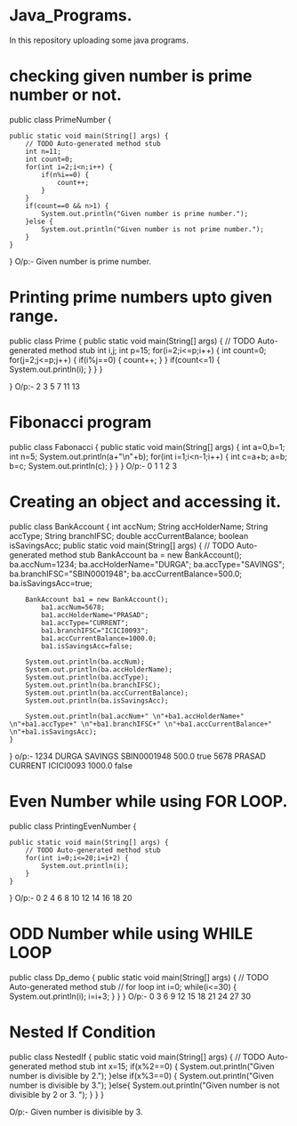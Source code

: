 # Java_Programs.
In this repository uploading some java programs.

# checking given number is prime number or not.


public class PrimeNumber {

	public static void main(String[] args) {
		// TODO Auto-generated method stub
		int n=11;
		int count=0;
		for(int i=2;i<n;i++) {
			if(n%i==0) {
				count++;
			}
		}
		if(count==0 && n>1) {
			System.out.println("Given number is prime number.");
		}else {
			System.out.println("Given number is not prime number.");
		}
	}

}
O/p:-
Given number is prime number.

# Printing prime numbers upto given range.

public class Prime {
	public static void main(String[] args) {
		// TODO Auto-generated method stub
		int i,j;
		int p=15;
		for(i=2;i<=p;i++)
		{
			int count=0;
			for(j=2;j<=p;j++) {
				if(i%j==0) {
					count++;
				}
			}
			if(count<=1) {
			System.out.println(i);
			}
		}
	}

}
O/p:-
2
3
5
7
11
13

# Fibonacci program


public class Fabonacci {
	public static void main(String[] args) {
		int a=0,b=1;
		int n=5;
		System.out.println(a+"\n"+b);
		for(int i=1;i<n-1;i++) {
			int c=a+b;
			a=b;
			b=c;
			System.out.println(c);
		}
	}
}
O/p:-
0
1
1
2
3

# Creating an object and accessing it. 

public class BankAccount {
	int accNum;
	String accHolderName;
	String accType;
	String branchIFSC;
	double accCurrentBalance;
	boolean isSavingsAcc;
	public static void main(String[] args) {
		// TODO Auto-generated method stub
		BankAccount ba = new BankAccount();
			ba.accNum=1234;
			ba.accHolderName="DURGA";
			ba.accType="SAVINGS";
			ba.branchIFSC="SBIN0001948";
			ba.accCurrentBalance=500.0;
			ba.isSavingsAcc=true;
			
		BankAccount ba1 = new BankAccount();
			ba1.accNum=5678;
			ba1.accHolderName="PRASAD";
			ba1.accType="CURRENT";
			ba1.branchIFSC="ICICI0093";
			ba1.accCurrentBalance=1000.0;
			ba1.isSavingsAcc=false;
			
		System.out.println(ba.accNum);
		System.out.println(ba.accHolderName);
		System.out.println(ba.accType);
		System.out.println(ba.branchIFSC);
		System.out.println(ba.accCurrentBalance);
		System.out.println(ba.isSavingsAcc);
		
		System.out.println(ba1.accNum+" \n"+ba1.accHolderName+" \n"+ba1.accType+" \n"+ba1.branchIFSC+" \n"+ba1.accCurrentBalance+" \n"+ba1.isSavingsAcc);
	}
}
o/p:-
1234
DURGA
SAVINGS
SBIN0001948
500.0
true
5678 
PRASAD 
CURRENT 
ICICI0093 
1000.0 
false

# Even Number while using FOR LOOP.

public class PrintingEvenNumber {

	public static void main(String[] args) {
		// TODO Auto-generated method stub
		for(int i=0;i<=20;i=i+2) {
			System.out.println(i);
		}
	}

}
O/p:-
0
2
4
6
8
10
12
14
16
18
20

# ODD Number while using WHILE LOOP
public class Dp_demo {
	public static void main(String[] args) {
		// TODO Auto-generated method stub
		// for loop
		int i=0;
		while(i<=30) {
			System.out.println(i);
			i=i+3;
		}
	}
}
O/p:-
0
3
6
9
12
15
18
21
24
27
30

# Nested If Condition
public class NestedIf {
	public static void main(String[] args) {
		// TODO Auto-generated method stub
		int x=15;
		if(x%2==0) {
			System.out.println("Given number is divisible by 2.");
		}else if(x%3==0) {
			System.out.println("Given number is divisible by 3.");
		}else{
			System.out.println("Given number is not divisible by 2 or 3. ");
		}
	}
}


O/p:-
Given number is divisible by 3.




